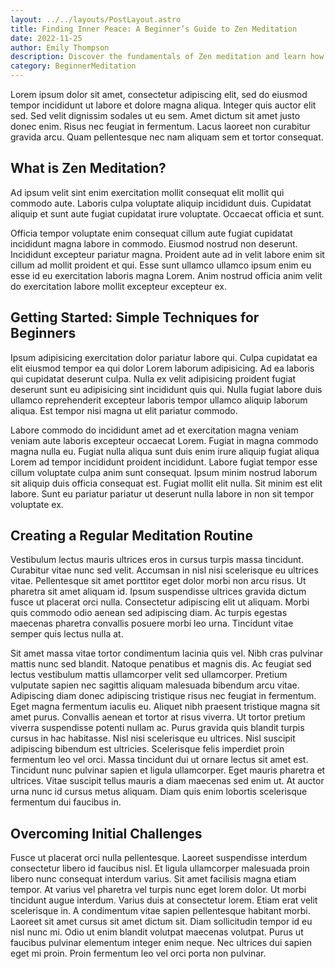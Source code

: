```yaml
---
layout: ../../layouts/PostLayout.astro
title: Finding Inner Peace: A Beginner’s Guide to Zen Meditation
date: 2022-11-25
author: Emily Thompson
description: Discover the fundamentals of Zen meditation and learn how to find inner peace through simple, effective practices tailored for beginners.
category: BeginnerMeditation
---
```


Lorem ipsum dolor sit amet, consectetur adipiscing elit, sed do eiusmod tempor incididunt ut labore et dolore magna aliqua. Integer quis auctor elit sed. Sed velit dignissim sodales ut eu sem. Amet dictum sit amet justo donec enim. Risus nec feugiat in fermentum. Lacus laoreet non curabitur gravida arcu. Quam pellentesque nec nam aliquam sem et tortor consequat.

## What is Zen Meditation?

Ad ipsum velit sint enim exercitation mollit consequat elit mollit qui commodo aute. Laboris culpa voluptate aliquip incididunt duis. Cupidatat aliquip et sunt aute fugiat cupidatat irure voluptate. Occaecat officia et sunt.

Officia tempor voluptate enim consequat cillum aute fugiat cupidatat incididunt magna labore in commodo. Eiusmod nostrud non deserunt. Incididunt excepteur pariatur magna. Proident aute ad in velit labore enim sit cillum ad mollit proident et qui. Esse sunt ullamco ullamco ipsum enim eu esse id eu exercitation laboris magna Lorem. Anim nostrud officia anim velit do exercitation labore mollit excepteur excepteur ex.

## Getting Started: Simple Techniques for Beginners

Ipsum adipisicing exercitation dolor pariatur labore qui. Culpa cupidatat ea elit eiusmod tempor ea qui dolor Lorem laborum adipisicing. Ad ea laboris qui cupidatat deserunt culpa. Nulla ex velit adipisicing proident fugiat deserunt sunt eu adipisicing sint incididunt quis qui. Nulla fugiat labore duis ullamco reprehenderit excepteur laboris tempor ullamco aliquip laborum aliqua. Est tempor nisi magna ut elit pariatur commodo.

Labore commodo do incididunt amet ad et exercitation magna veniam veniam aute laboris excepteur occaecat Lorem. Fugiat in magna commodo magna nulla eu. Fugiat nulla aliqua sunt duis enim irure aliquip fugiat aliqua Lorem ad tempor incididunt proident incididunt. Labore fugiat tempor esse cillum voluptate culpa anim sunt consequat. Ipsum minim nostrud laborum sit aliquip duis officia consequat est. Fugiat mollit elit nulla. Sit minim est elit labore. Sunt eu pariatur pariatur ut deserunt nulla labore in non sit tempor voluptate ex.

## Creating a Regular Meditation Routine

Vestibulum lectus mauris ultrices eros in cursus turpis massa tincidunt. Curabitur vitae nunc sed velit. Accumsan in nisl nisi scelerisque eu ultrices vitae. Pellentesque sit amet porttitor eget dolor morbi non arcu risus. Ut pharetra sit amet aliquam id. Ipsum suspendisse ultrices gravida dictum fusce ut placerat orci nulla. Consectetur adipiscing elit ut aliquam. Morbi quis commodo odio aenean sed adipiscing diam. Ac turpis egestas maecenas pharetra convallis posuere morbi leo urna. Tincidunt vitae semper quis lectus nulla at.

Sit amet massa vitae tortor condimentum lacinia quis vel. Nibh cras pulvinar mattis nunc sed blandit. Natoque penatibus et magnis dis. Ac feugiat sed lectus vestibulum mattis ullamcorper velit sed ullamcorper. Pretium vulputate sapien nec sagittis aliquam malesuada bibendum arcu vitae. Adipiscing diam donec adipiscing tristique risus nec feugiat in fermentum. Eget magna fermentum iaculis eu. Aliquet nibh praesent tristique magna sit amet purus. Convallis aenean et tortor at risus viverra. Ut tortor pretium viverra suspendisse potenti nullam ac. Purus gravida quis blandit turpis cursus in hac habitasse. Nisl nisi scelerisque eu ultrices. Nisl suscipit adipiscing bibendum est ultricies. Scelerisque felis imperdiet proin fermentum leo vel orci. Massa tincidunt dui ut ornare lectus sit amet est. Tincidunt nunc pulvinar sapien et ligula ullamcorper. Eget mauris pharetra et ultrices. Vitae suscipit tellus mauris a diam maecenas sed enim ut. At auctor urna nunc id cursus metus aliquam. Diam quis enim lobortis scelerisque fermentum dui faucibus in.

## Overcoming Initial Challenges

Fusce ut placerat orci nulla pellentesque. Laoreet suspendisse interdum consectetur libero id faucibus nisl. Et ligula ullamcorper malesuada proin libero nunc consequat interdum varius. Sit amet facilisis magna etiam tempor. At varius vel pharetra vel turpis nunc eget lorem dolor. Ut morbi tincidunt augue interdum. Varius duis at consectetur lorem. Etiam erat velit scelerisque in. A condimentum vitae sapien pellentesque habitant morbi. Laoreet sit amet cursus sit amet dictum sit. Diam sollicitudin tempor id eu nisl nunc mi. Odio ut enim blandit volutpat maecenas volutpat. Purus ut faucibus pulvinar elementum integer enim neque. Nec ultrices dui sapien eget mi proin. Proin fermentum leo vel orci porta non pulvinar.
